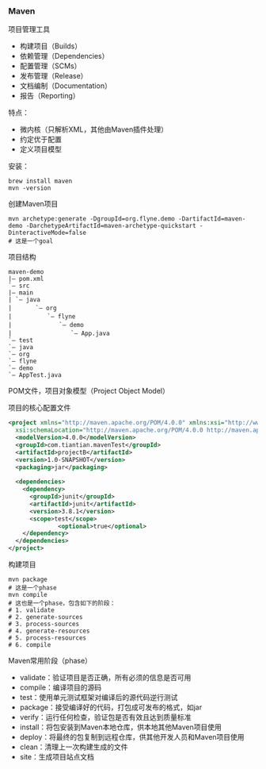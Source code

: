 ### Maven

项目管理工具

- 构建项目（Builds）
- 依赖管理（Dependencies）
- 配置管理（SCMs）
- 发布管理（Release）
- 文档编制（Documentation）
- 报告（Reporting）

特点：

- 微内核（只解析XML，其他由Maven插件处理）
- 约定优于配置
- 定义项目模型

安装：

```Shell
brew install maven
mvn -version
```

创建Maven项目

```shell
mvn archetype:generate -DgroupId=org.flyne.demo -DartifactId=maven-demo -DarchetypeArtifactId=maven-archetype-quickstart -DinteractiveMode=false
# 这是一个goal
```

项目结构

```
maven-demo
|– pom.xml
`– src
|– main
| `– java
|　　　　`– org
|　　　　　　`– flyne
|　　　　　　　　`– demo
|　　　　　　　　　　`– App.java
`– test
`– java
`– org
`– flyne
`– demo
`– AppTest.java
```

POM文件，项目对象模型（Project Object Model）

项目的核心配置文件

```xml
<project xmlns="http://maven.apache.org/POM/4.0.0" xmlns:xsi="http://www.w3.org/2001/XMLSchema-instance"  
  xsi:schemaLocation="http://maven.apache.org/POM/4.0.0 http://maven.apache.org/xsd/maven-4.0.0.xsd">  
  <modelVersion>4.0.0</modelVersion>  
  <groupId>com.tiantian.mavenTest</groupId>  
  <artifactId>projectB</artifactId>  
  <version>1.0-SNAPSHOT</version>  
  <packaging>jar</packaging>  
   
  <dependencies>  
    <dependency>  
      <groupId>junit</groupId>  
      <artifactId>junit</artifactId>  
      <version>3.8.1</version>  
      <scope>test</scope>  
              <optional>true</optional>  
    </dependency>  
  </dependencies>  
</project>  
```

构建项目

```Shell
mvn package
# 这是一个phase
mvn compile
# 这也是一个phase，包含如下的阶段：
# 1. validate
# 2. generate-sources
# 3. process-sources
# 4. generate-resources
# 5. process-resources
# 6. compile
```

Maven常用阶段（phase）

- validate：验证项目是否正确，所有必须的信息是否可用
- compile：编译项目的源码
- test：使用单元测试框架对编译后的源代码逆行测试
- package：接受编译好的代码，打包成可发布的格式，如jar
- verify：运行任何检查，验证包是否有效且达到质量标准
- install：将包安装到Maven本地仓库，供本地其他Maven项目使用
- deploy：将最终的包复制到远程仓库，供其他开发人员和Maven项目使用
- clean：清理上一次构建生成的文件
- site：生成项目站点文档